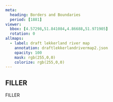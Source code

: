 ```yaml
---
meta:
  heading: Borders and Boundaries
  period: [1881]
viewer:
  bbox: [4.57298,51.841084,4.86688,51.971905]
  rotation: 0
allmaps:
  - label: draft lekkerland river map
    annotation: draftlekkerlandrivermap2.json
    opacity: 100
    mask: rgb(255,0,0)
    colorize: rgb(255,0,0)
---
```


## FILLER

FILLER
